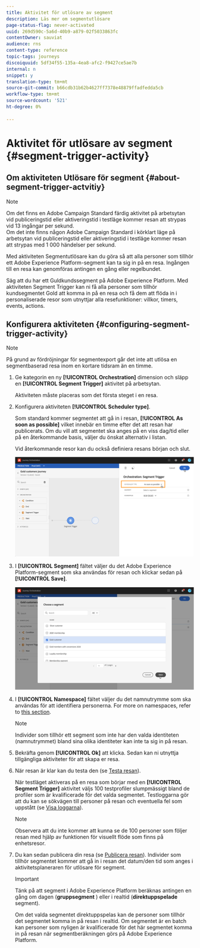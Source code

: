 ```yaml
---
title: Aktivitet för utlösare av segment
description: Läs mer om segmentutlösare
page-status-flag: never-activated
uuid: 269d590c-5a6d-40b9-a879-02f5033863fc
contentOwner: sauviat
audience: rns
content-type: reference
topic-tags: journeys
discoiquuid: 5df34f55-135a-4ea8-afc2-f9427ce5ae7b
internal: n
snippet: y
translation-type: tm+mt
source-git-commit: b66cdb31b62b4627ff7378e48879ffadfedda5cb
workflow-type: tm+mt
source-wordcount: '521'
ht-degree: 0%

---
```



# Aktivitet för utlösare av segment {#segment-trigger-activity}

## Om aktiviteten Utlösare för segment {#about-segment-trigger-actvitiy}

>[!NOTE]
>
>Om det finns en Adobe Campaign Standard färdig aktivitet på arbetsytan vid publiceringstid eller aktiveringstid i testläge kommer resan att strypas vid 13 ingångar per sekund. <br>Om det inte finns någon Adobe Campaign Standard i körklart läge på arbetsytan vid publiceringstid eller aktiveringstid i testläge kommer resan att strypas med 1 000 händelser per sekund.

Med aktiviteten Segmentutlösare kan du göra så att alla personer som tillhör ett Adobe Experience Platform-segment kan ta sig in på en resa. Ingången till en resa kan genomföras antingen en gång eller regelbundet.

Säg att du har ett Guldkundssegment på Adobe Experience Platform. Med aktiviteten Segment Trigger kan ni få alla personer som tillhör kundsegmentet Gold att komma in på en resa och få dem att flöda in i personaliserade resor som utnyttjar alla resefunktioner: villkor, timers, events, actions.

## Konfigurera aktiviteten {#configuring-segment-trigger-activity}

>[!NOTE]
>
>På grund av fördröjningar för segmentexport går det inte att utlösa en segmentbaserad resa inom en kortare tidsram än en timme.

1. Ge kategorin en ny **[!UICONTROL Orchestration]** dimension och släpp en **[!UICONTROL Segment Trigger]** aktivitet på arbetsytan.

   Aktiviteten måste placeras som det första steget i en resa.

1. Konfigurera aktiviteten **[!UICONTROL Scheduler type]**.

   Som standard kommer segmentet att gå in i resan, **[!UICONTROL As soon as possible]** vilket innebär en timme efter det att resan har publicerats. Om du vill att segmentet ska anges på en viss dag/tid eller på en återkommande basis, väljer du önskat alternativ i listan.

   Vid återkommande resor kan du också definiera resans början och slut.

   ![](../assets/segment-trigger-schedule.png)

1. I **[!UICONTROL Segment]** fältet väljer du det Adobe Experience Platform-segment som ska användas för resan och klickar sedan på **[!UICONTROL Save]**.

   ![](../assets/segment-trigger-segment-selection.png)

1. I **[!UICONTROL Namespace]** fältet väljer du det namnutrymme som ska användas för att identifiera personerna. For more on namespaces, refer to [this section](../event/selecting-the-namespace.md).

   >[!NOTE]
   >
   >Individer som tillhör ett segment som inte har den valda identiteten (namnutrymmet) bland sina olika identiteter kan inte ta sig in på resan.

1. Bekräfta genom **[!UICONTROL Ok]** att klicka. Sedan kan ni utnyttja tillgängliga aktiviteter för att skapa er resa.

1. När resan är klar kan du testa den (se [Testa resan](../building-journeys/testing-the-journey.md)).

   När testläget aktiveras på en resa som börjar med en **[!UICONTROL Segment Trigger]** aktivitet väljs 100 testprofiler slumpmässigt bland de profiler som är kvalificerade för det valda segmentet. Testloggarna gör att du kan se sökvägen till personer på resan och eventuella fel som uppstått (se [Visa loggarna](../building-journeys/testing-the-journey.md#viewing_logs)).

   >[!NOTE]
   >
   >Observera att du inte kommer att kunna se de 100 personer som följer resan med hjälp av funktionen för visuellt flöde som finns på enhetsresor.

1. Du kan sedan publicera din resa (se [Publicera resan](../building-journeys/publishing-the-journey.md)). Individer som tillhör segmentet kommer att gå in i resan det datum/den tid som anges i aktivitetsplaneraren för utlösare för segment.

   >[!IMPORTANT]
   >
   >Tänk på att segment i Adobe Experience Platform beräknas antingen en gång om dagen (**gruppsegment** ) eller i realtid (**direktuppspelade** segment).
   >
   >Om det valda segmentet direktuppspelas kan de personer som tillhör det segmentet komma in på resan i realtid. Om segmentet är en batch kan personer som nyligen är kvalificerade för det här segmentet komma in på resan när segmentberäkningen görs på Adobe Experience Platform.
